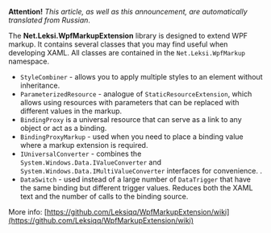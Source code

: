 **Attention!** _This article, as well as this announcement, are automatically translated from Russian_.

The **Net.Leksi.WpfMarkupExtension** library is designed to extend WPF markup. It contains several classes that you may find useful when developing XAML. All classes are contained in the `Net.Leksi.WpfMarkup` namespace.

* `StyleCombiner` - allows you to apply multiple styles to an element without inheritance.
* `ParameterizedResource` - analogue of `StaticResourceExtension`, which allows using resources with parameters that can be replaced with different values in the markup.
* `BindingProxy` is a universal resource that can serve as a link to any object or act as a binding.
* `BindingProxyMarkup` - used when you need to place a binding value where a markup extension is required.
* `IUniversalConverter` - combines the `System.Windows.Data.IValueConverter` and `System.Windows.Data.IMultiValueConverter` interfaces for convenience.
.
* `DataSwitch` - used instead of a large number of `DataTrigger` that have the same binding but different trigger values. Reduces both the XAML text and the number of calls to the binding source.

More info: [https://github.com/Leksiqq/WpfMarkupExtension/wiki](https://github.com/Leksiqq/WpfMarkupExtension/wiki)